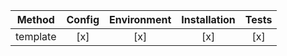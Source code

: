 | Method       | Config | Environment | Installation | Tests |
|--------------|:------:|:-----------:|:------------:|:-----:|
|template      |  [x]   |     [x]     |     [x]      |  [x]  |
